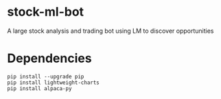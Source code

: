 # stock-ml-bot
A large stock analysis and trading bot using LM to discover opportunities  


# Dependencies 

```
pip install --upgrade pip
pip install lightweight-charts
pip install alpaca-py
```


